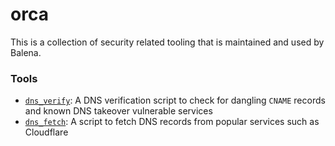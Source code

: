 # orca

This is a collection of security related tooling that is maintained and used by Balena.

### Tools

- [`dns_verify`](dns_verify): A DNS verification script to check for dangling `CNAME` records and known DNS takeover vulnerable services
- [`dns_fetch`](dns_fetch): A script to fetch DNS records from popular services such as Cloudflare
